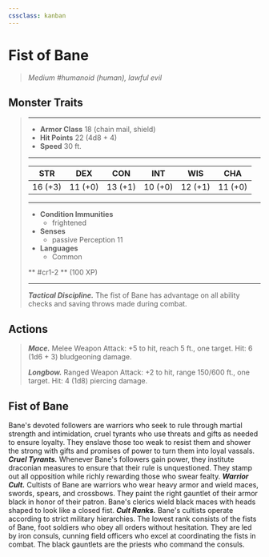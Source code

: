 ```yaml
---
cssclass: kanban
---
```


# Fist of Bane
>*Medium #humanoid (human), lawful evil*
## Monster Traits
>___
>- **Armor Class** 18 (chain mail, shield)
>- **Hit Points** 22 (4d8 + 4)
>- **Speed** 30 ft.
>___
>|STR|DEX|CON|INT|WIS|CHA|
>|:---:|:---:|:---:|:---:|:---:|:---:|
>|16 (+3)|11 (+0)|13 (+1)|10 (+0)|12 (+1)|11 (+0)|
>___
>- **Condition Immunities**
>	 - frightened
>- **Senses**
>	 - passive Perception 11
>- **Languages**
>	 - Common
>
> ** #cr1-2 ** (100 XP)
>___
>***Tactical Discipline.*** The fist of Bane has advantage on all ability checks and saving throws made during combat.  
>
## Actions
>***Mace.*** Melee Weapon Attack: +5 to hit, reach 5 ft., one target. Hit: 6 (1d6 + 3) bludgeoning damage.  
>
>***Longbow.*** Ranged Weapon Attack: +2 to hit, range 150/600 ft., one target. Hit: 4 (1d8) piercing damage.
## Fist of Bane
Bane's devoted followers are warriors who seek to rule through martial strength and intimidation, cruel tyrants who use threats and gifts as needed to ensure loyalty. They enslave those too weak to resist them and shower the strong with gifts and promises of power to turn them into loyal vassals.
***Cruel Tyrants.*** Whenever Bane's followers gain power, they institute draconian measures to ensure that their rule is unquestioned. They stamp out all opposition while richly rewarding those who swear fealty.
***Warrior Cult.*** Cultists of Bane are warriors who wear heavy armor and wield maces, swords, spears, and crossbows. They paint the right gauntlet of their armor black in honor of their patron. Bane's clerics wield black maces with heads shaped to look like a closed fist.
***Cult Ranks.*** Bane's cultists operate according to strict military hierarchies. The lowest rank consists of the fists of Bane, foot soldiers who obey all orders without hesitation. They are led by iron consuls, cunning field officers who excel at coordinating the fists in combat. The black gauntlets are the priests who command the consuls.